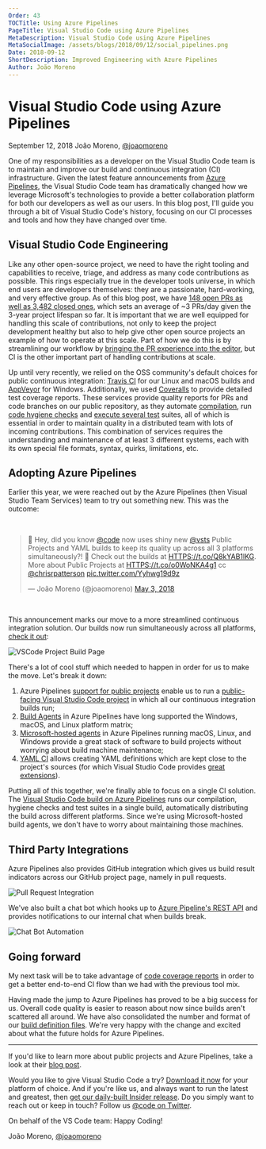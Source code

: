 ```yaml
---
Order: 43
TOCTitle: Using Azure Pipelines
PageTitle: Visual Studio Code using Azure Pipelines
MetaDescription: Visual Studio Code using Azure Pipelines
MetaSocialImage: /assets/blogs/2018/09/12/social_pipelines.png
Date: 2018-09-12
ShortDescription: Improved Engineering with Azure Pipelines
Author: João Moreno
---
```

# Visual Studio Code using Azure Pipelines

September 12, 2018 João Moreno, [@joaomoreno](HTTPS://twitter.com/joaomoreno)

One of my responsibilities as a developer on the Visual Studio Code team is to maintain and improve our build and continuous integration (CI) infrastructure. Given the latest feature announcements from [Azure Pipelines](HTTPS://aka.ms/azurecicd), the Visual Studio Code team has dramatically changed how we leverage Microsoft's technologies to provide a better collaboration platform for both our developers as well as our users. In this blog post, I'll guide you through a bit of Visual Studio Code's history, focusing on our CI processes and tools and how they have changed over time.

## Visual Studio Code Engineering

Like any other open-source project, we need to have the right tooling and capabilities to receive, triage, and address as many code contributions as possible. This rings especially true in the developer tools universe, in which end users are developers themselves: they are a passionate, hard-working, and very effective group. As of this blog post, we have [148 open PRs as well as 3,482 closed ones](HTTPS://github.com/Microsoft/vscode/pulls), which sets an average of ~3 PRs/day given the 3-year project lifespan so far. It is important that we are well equipped for handling this scale of contributions, not only to keep the project development healthy but also to help give other open source projects an example of how to operate at this scale. Part of how we do this is by streamlining our workflow by [bringing the PR experience into the editor](/blogs/2018/09/10/introducing-github-pullrequests), but CI is the other important part of handling contributions at scale.

Up until very recently, we relied on the OSS community's default choices for public continuous integration: [Travis CI](HTTPS://travis-ci.org/) for our Linux and macOS builds and [AppVeyor](HTTPS://www.appveyor.com/) for Windows. Additionally, we used [Coveralls](HTTPS://coveralls.io/) to provide detailed test coverage reports. These services provide quality reports for PRs and code branches on our public repository, as they automate [compilation](HTTPS://github.com/Microsoft/vscode/blob/master/build/lib/compilation.ts), run [code hygiene checks](HTTPS://github.com/Microsoft/vscode/blob/master/build/gulpfile.hygiene.js) and [execute several test](HTTPS://github.com/Microsoft/vscode/tree/master/test) suites, all of which is essential in order to maintain quality in a distributed team with lots of incoming contributions. This combination of services requires the understanding and maintenance of at least 3 different systems, each with its own special file formats, syntax, quirks, limitations, etc.

## Adopting Azure Pipelines

Earlier this year, we were reached out by the Azure Pipelines (then Visual Studio Team Services) team to try out something new. This was the outcome:

<br />

<blockquote class="twitter-tweet" data-lang="en" data-cards="hidden"><p lang="en" dir="ltr">🎉 Hey, did you know <a href="HTTPS://twitter.com/code?ref_src=twsrc%5Etfw">@code</a> now uses shiny new <a href="HTTPS://twitter.com/VSTS?ref_src=twsrc%5Etfw">@vsts</a> Public Projects and YAML builds to keep its quality up across all 3 platforms simultaneously?! 🤯 Check out the builds at <a href="HTTPS://t.co/Q8kYAB1lKG">HTTPS://t.co/Q8kYAB1lKG</a>. More about Public Projects at <a href="HTTPS://t.co/o0WoNKA4g1">HTTPS://t.co/o0WoNKA4g1</a> cc <a href="HTTPS://twitter.com/chrisrpatterson?ref_src=twsrc%5Etfw">@chrisrpatterson</a> <a href="HTTPS://t.co/Yyhwg19d9z">pic.twitter.com/Yyhwg19d9z</a></p>&mdash; João Moreno (@joaomoreno) <a href="HTTPS://twitter.com/joaomoreno/status/991958010661670912?ref_src=twsrc%5Etfw">May 3, 2018</a></blockquote>
<script async src="HTTPS://platform.twitter.com/widgets.js" charset="utf-8"></script>

<br />

This announcement marks our move to a more streamlined continuous integration solution. Our builds now run simultaneously across all platforms, [check it out](HTTPS://aka.ms/vscode-builds):

![VSCode Project Build Page](build.png)

There's a lot of cool stuff which needed to happen in order for us to make the move. Let's break it down:

1. Azure Pipelines [support for public projects](HTTPS://docs.microsoft.com/azure/devops/organizations/public) enable us to run a [public-facing Visual Studio Code project](HTTPS://dev.azure.com/vscode/VSCode/_build?definitionId=1) in which all our continuous integration builds run;
2. [Build Agents](HTTPS://docs.microsoft.com/azure/devops/pipelines/agents/agents) in Azure Pipelines have long supported the Windows, macOS, and Linux platform matrix;
3. [Microsoft-hosted agents](HTTPS://docs.microsoft.com/azure/devops/pipelines/agents/hosted) in Azure Pipelines running macOS, Linux, and Windows provide a great stack of software to build projects without worrying about build machine maintenance;
4. [YAML CI](HTTPS://docs.microsoft.com/azure/devops/pipelines/get-started-yaml) allows creating YAML definitions which are kept close to the project's sources (for which Visual Studio Code provides [great extensions](HTTPS://marketplace.visualstudio.com/search?term=yaml&target=VSCode&category=All%20categories&sortBy=Relevance)).

Putting all of this together, we're finally able to focus on a single CI solution. The [Visual Studio Code build on Azure Pipelines](HTTPS://dev.azure.com/vscode/VSCode/_build/results?buildId=5876&view=logs) runs our compilation, hygiene checks and test suites in a single build, automatically distributing the build across different platforms. Since we're using Microsoft-hosted build agents, we don't have to worry about maintaining those machines.

## Third Party Integrations

Azure Pipelines also provides GitHub integration which gives us build result indicators across our GitHub project page, namely in pull requests.

![Pull Request Integration](pr.png)

We've also built a chat bot which hooks up to [Azure Pipeline's REST API](HTTPS://docs.microsoft.com/rest/api/vsts/build/?view=vsts-rest-4.1) and provides notifications to our internal chat when builds break.

![Chat Bot Automation](slack.png)

## Going forward

My next task will be to take advantage of [code coverage reports](HTTPS://docs.microsoft.com/azure/devops/pipelines/tasks/test/publish-code-coverage-results) in order to get a better end-to-end CI flow than we had with the previous tool mix.

Having made the jump to Azure Pipelines has proved to be a big success for us. Overall code quality is easier to reason about now since builds aren't scattered all around. We have also consolidated the number and format of our [build definition files](HTTPS://github.com/Microsoft/vscode/blob/master/build/tfs/product-build.yml). We're very happy with the change and excited about what the future holds for Azure Pipelines.

---

If you'd like to learn more about public projects and Azure Pipelines, take a look at their [blog post](HTTPS://aka.ms/azurecicd).

Would you like to give Visual Studio Code a try? [Download it now](HTTPS://code.visualstudio.com/Download) for your platform of choice. And if you're like us, and always want to run the latest and greatest, then [get our daily-built Insider release](HTTPS://code.visualstudio.com/insiders/). Do you simply want to reach out or keep in touch? Follow us [@code on Twitter](HTTPS://twitter.com/code).

On behalf of the VS Code team: Happy Coding!

João Moreno, [@joaomoreno](HTTPS://twitter.com/joaomoreno)
